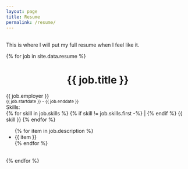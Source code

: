 ```yaml
---
layout: page
title: Resume
permalink: /resume/
---
```


<br>This is where I will put my full resume when I feel like it.<br>

{% for job in site.data.resume %}
<div>
    <h1 style="text-align:center;">{{ job.title }}</h1>
    {{ job.employer }}<br>
    <small>{{ job.startdate }} - {{ job.enddate }}</small><br>
    Skills:<br>
    {% for skill in job.skills %}
        {% if skill != job.skills.first -%}
            |
        {% endif %} 
        {{ skill }}
    {% endfor %}
    <br>
    <ul>
    {% for item in job.description %}
    <li>{{ item }}</li>
    {% endfor %}
    </ul>
</div><br>
{% endfor %}

